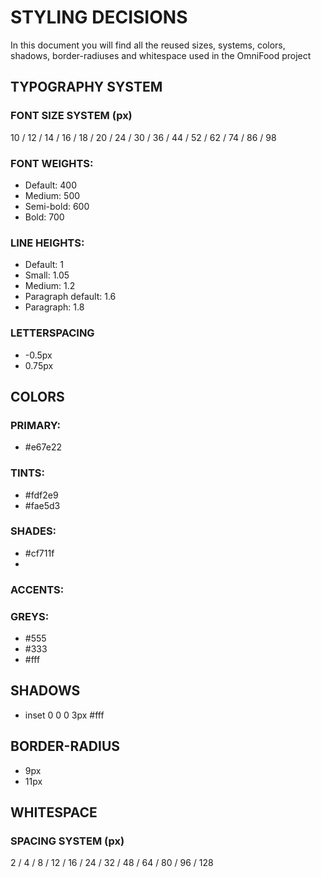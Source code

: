 # STYLING DECISIONS

In this document you will find all the reused sizes, systems, colors, shadows, border-radiuses and whitespace used in the OmniFood project

## TYPOGRAPHY SYSTEM

### FONT SIZE SYSTEM (px)

10 / 12 / 14 / 16 / 18 / 20 / 24 / 30 / 36 / 44 / 52 / 62 / 74 / 86 / 98

### FONT WEIGHTS:

- Default: 400
- Medium: 500
- Semi-bold: 600
- Bold: 700

### LINE HEIGHTS:

- Default: 1
- Small: 1.05
- Medium: 1.2
- Paragraph default: 1.6
- Paragraph: 1.8

### LETTERSPACING

- -0.5px
- 0.75px

## COLORS

### PRIMARY:

- #e67e22

### TINTS:

- #fdf2e9
- #fae5d3

### SHADES:

- #cf711f
-

### ACCENTS:

### GREYS:

- #555
- #333
- #fff

## SHADOWS

- inset 0 0 0 3px #fff

## BORDER-RADIUS

- 9px
- 11px

## WHITESPACE

### SPACING SYSTEM (px)

2 / 4 / 8 / 12 / 16 / 24 / 32 / 48 / 64 / 80 / 96 / 128
